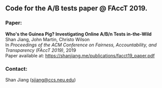 ## Code for the A/B tests paper @ FAccT 2019.

### Paper:
**Who's the Guinea Pig? Investigating Online A/B/n Tests in-the-Wild**  
Shan Jiang, John Martin, Christo Wilson  
In *Proceedings of the ACM Conference on Fairness, Accountability, and Transparency (FAccT 2019)*, 2019  
Paper available at: https://shanjiang.me/publications/facct19_paper.pdf

### Contact:
Shan Jiang (sjiang@ccs.neu.edu)
